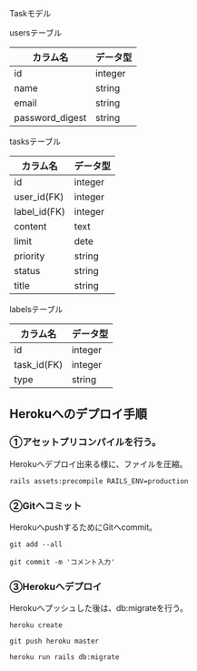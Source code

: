 Taskモデル


usersテーブル

| カラム名 | データ型 |
| --- | --- |
| id | integer |
| name | string |
| email | string |
| password_digest | string |

tasksテーブル

| カラム名 | データ型 |
| --- | --- |
| id | integer |
| user_id(FK) | integer |
| label_id(FK) | integer |
| content | text |
| limit | dete |
| priority | string |
| status | string |
| title | string |

labelsテーブル

| カラム名 | データ型 |
| --- | --- |
| id | integer |
| task_id(FK) | integer |
| type | string |

## Herokuへのデプロイ手順
### ①アセットプリコンパイルを行う。
Herokuへデプロイ出来る様に、ファイルを圧縮。

```
rails assets:precompile RAILS_ENV=production
```

### ②Gitへコミット
HerokuへpushするためにGitへcommit。

```
git add --all
```

```
git commit -m 'コメント入力'
```

### ③Herokuへデプロイ
Herokuへプッシュした後は、db:migrateを行う。

```
heroku create
```

```
git push heroku master
```

```
heroku run rails db:migrate
```
